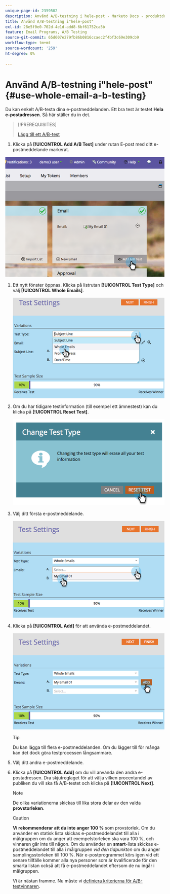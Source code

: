 ```yaml
---
unique-page-id: 2359502
description: Använd A/B-testning i hele-post - Marketo Docs - produktdokumentation
title: Använd A/B-testning i"hele-post"
exl-id: 28e5f0e0-702d-4e1d-add8-6bf61752ca5b
feature: Email Programs, A/B Testing
source-git-commit: 65d607e279fb86b0816ccaec2f4bf3c69e309cb9
workflow-type: tm+mt
source-wordcount: '259'
ht-degree: 0%

---
```


# Använd A/B-testning i&quot;hele-post&quot; {#use-whole-email-a-b-testing}

Du kan enkelt A/B-testa dina e-postmeddelanden. Ett bra test är testet **Hela e-postadressen**. Så här ställer du in det.

>[!PREREQUISITES]
>
>[Lägg till ett A/B-test](/help/marketo/product-docs/email-marketing/email-programs/email-program-actions/email-test-a-b-test/add-an-a-b-test.md)

1. Klicka på **[!UICONTROL Add A/B Test]** under rutan E-post med ditt e-postmeddelande markerat.

![](assets/image2014-9-12-15-3a22-3a12.png)

1. Ett nytt fönster öppnas. Klicka på listrutan **[!UICONTROL Test Type]** och välj **[!UICONTROL Whole Emails]**.

   ![](assets/image2014-9-12-15-3a22-3a27.png)

1. Om du har tidigare testinformation (till exempel ett ämnestest) kan du klicka på **[!UICONTROL Reset Test]**.

   ![](assets/image2014-9-12-15-3a22-3a40.png)

1. Välj ditt första e-postmeddelande.

   ![](assets/image2014-9-12-15-3a22-3a52.png)

1. Klicka på **[!UICONTROL Add]** för att använda e-postmeddelandet.

   ![](assets/image2014-9-12-15-3a23-3a20.png)

   >[!TIP]
   >
   >Du kan lägga till flera e-postmeddelanden. Om du lägger till för många kan det dock göra testprocessen långsammare.

1. Välj ditt andra e-postmeddelande.

   [](assets/image2014-9-12-15-3a23-3a49.png)

1. Klicka på **[!UICONTROL Add]** om du vill använda den andra e-postadressen. Dra skjutreglaget för att välja vilken procentandel av publiken du vill ska få A/B-testet och klicka på **[!UICONTROL Next]**.

   [](assets/image2014-9-12-15-3a24-3a1.png)

   >[!NOTE]
   >
   >De olika variationerna skickas till lika stora delar av den valda **provstorleken**.

   >[!CAUTION]
   >
   >**Vi rekommenderar att du inte anger 100 %** som provstorlek. Om du använder en statisk lista skickas e-postmeddelandet till alla i målgruppen om du anger att exempelstorleken ska vara 100 %, och vinnaren går inte till någon. Om du använder en **smart**-lista skickas e-postmeddelandet till alla i målgruppen _vid den tidpunkten_ om du anger samplingsstorleken till 100 %. När e-postprogrammet körs igen vid ett senare tillfälle kommer alla nya personer som är kvalificerade för den smarta listan också att få e-postmeddelandet eftersom de nu ingår i målgruppen.

   Vi är nästan framme. Nu måste vi [definiera kriterierna för A/B-testvinnaren](/help/marketo/product-docs/email-marketing/email-programs/email-program-actions/email-test-a-b-test/define-the-a-b-test-winner-criteria.md).
